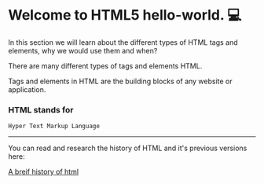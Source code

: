 # Welcome to HTML5 hello-world.  :computer:

In this section we will learn about the different types of HTML tags and elements, why we would use them and when?

There are many different types of tags and elements HTML.

Tags and elements in HTML are the building blocks of any website or application.

### HTML stands for
```
Hyper Text Markup Language
```
___

You can read and research the history of HTML and it's previous versions here:

[A breif history of html](https://www.wired.com/1997/04/a-brief-history-of-html/)
